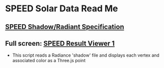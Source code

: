 
# SPEED Solar Data Read Me

## [SPEED Shadow/Radiant Specification]( #solar-well/speed-solar-data/speed-shadow-radiant-spec.md )

## Full screen: [SPEED Result Viewer  1]( solar-well/speed-solar-data/speed-result-viewer-1.html )

* This script reads a Radiance 'shadow' file and displays each vertex and associated color as a Three.js point

